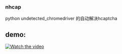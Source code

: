 ### nhcap

python undetected_chromedriver 的自动解决hcaptcha

## demo:

[![Watch the video](https://raw.github.com/GabLeRoux/WebMole/master/ressources/WebMole_Youtube_Video.png)](https://streamable.com/e/bb1wa3)
